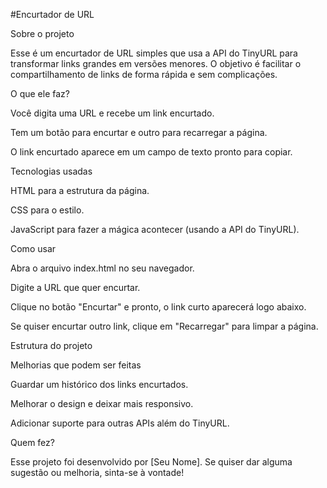 #Encurtador de URL

Sobre o projeto

Esse é um encurtador de URL simples que usa a API do TinyURL para transformar links grandes em versões menores. O objetivo é facilitar o compartilhamento de links de forma rápida e sem complicações.

O que ele faz?

Você digita uma URL e recebe um link encurtado.

Tem um botão para encurtar e outro para recarregar a página.

O link encurtado aparece em um campo de texto pronto para copiar.

Tecnologias usadas

HTML para a estrutura da página.

CSS para o estilo.

JavaScript para fazer a mágica acontecer (usando a API do TinyURL).

Como usar

Abra o arquivo index.html no seu navegador.

Digite a URL que quer encurtar.

Clique no botão "Encurtar" e pronto, o link curto aparecerá logo abaixo.

Se quiser encurtar outro link, clique em "Recarregar" para limpar a página.

Estrutura do projeto

Melhorias que podem ser feitas

Guardar um histórico dos links encurtados.

Melhorar o design e deixar mais responsivo.

Adicionar suporte para outras APIs além do TinyURL.

Quem fez?

Esse projeto foi desenvolvido por [Seu Nome]. Se quiser dar alguma sugestão ou melhoria, sinta-se à vontade!

